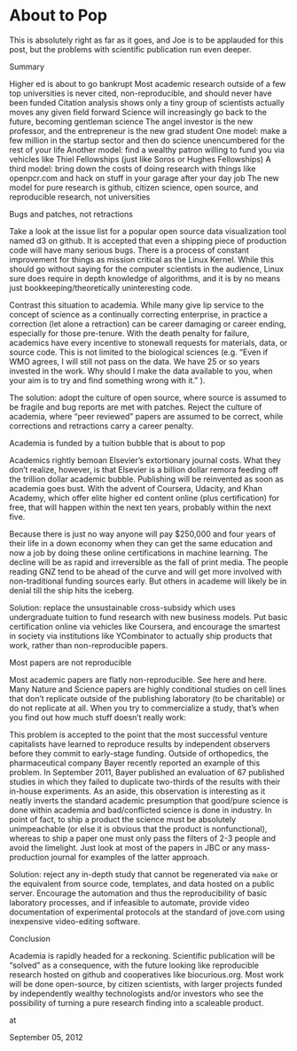 # About to Pop

This is absolutely right as far as it 
goes, and Joe is to be applauded for this post, but the problems with 
scientific publication run even deeper.

Summary

Higher ed is about to go bankrupt
Most academic research outside of a few top universities is never cited, non-reproducible, and should never have been funded
Citation analysis shows only a tiny group of scientists actually moves any given field forward
Science will increasingly go back to the future, becoming gentleman science
The angel investor is the new professor, and the entrepreneur is the new grad student
One model: make a few million in the startup sector and then do science unencumbered for the rest of your life
Another model: find a wealthy patron willing to fund you via vehicles
 like Thiel Fellowships (just like Soros or Hughes Fellowships)
A third model: bring down the costs of doing research with things like 
openpcr.com and hack on stuff in your garage after your day job
The new model for pure research is github, citizen science, open source, and reproducible research, not universities


Bugs and patches, not retractions

Take a look at the issue list for a popular open source data visualization tool named d3
 on github. It is accepted that even a shipping piece of production code
 will have many serious bugs. There is a process of constant improvement
 for things as mission critical as the Linux Kernel.
 While this should go without saying for the computer scientists in the 
audience, Linux sure does require in depth knowledge of algorithms, and it is by no means just bookkeeping/theoretically uninteresting code.

Contrast
 this situation to academia. While many give lip service to the concept 
of science as a continually correcting enterprise, in practice a 
correction (let alone a retraction) can be career damaging or career 
ending, especially for those pre-tenure. With the death penalty for 
failure, academics have every incentive to stonewall requests for 
materials, data, or source code. This is not limited to the biological 
sciences (e.g. “Even
 if WMO agrees, I will still not pass on the data. We have 25 or so 
years invested in the work. Why should I make the data available to you,
 when your aim is to try and find something wrong with it.” ).

The
 solution: adopt the culture of open source, where source is assumed to 
be fragile and bug reports are met with patches. Reject the culture of 
academia, where “peer reviewed” papers are assumed to be correct, while 
corrections and retractions carry a career penalty.

Academia is funded by a tuition bubble that is about to pop

Academics rightly bemoan Elsevier’s extortionary journal costs. What they don’t realize, however, is that Elsevier is a billion dollar remora feeding off the trillion dollar academic bubble. Publishing will be reinvented as soon as academia goes bust. With the advent
 of Coursera, Udacity, and Khan Academy, which offer elite higher ed 
content online (plus certification) for free, that will happen within 
the next ten years, probably within the next five.

Because there 
is just no way anyone will pay $250,000 and four years of their life in a
 down economy when they can get the same education and now a job by 
doing these online certifications in machine learning. The decline will 
be as rapid and irreversible as the fall of print media.
 The people reading GNZ tend to be ahead of the curve and will get more 
involved with non-traditional funding sources early. But others in 
academe will likely be in denial till the ship hits the iceberg.

Solution:
 replace the unsustainable cross-subsidy which uses undergraduate 
tuition to fund research with new business models. Put basic 
certification online via vehicles like Coursera, and encourage the 
smartest in society via institutions like YCombinator to actually ship 
products that work, rather than non-reproducible papers.

Most papers are not reproducible

Most academic papers are flatly non-reproducible. See here and here.
 Many Nature and Science papers are highly conditional studies on cell 
lines that don’t replicate outside of the publishing laboratory (to be 
charitable) or do not replicate at all. When you try to commercialize a 
study, that’s when you find out how much stuff doesn’t really work:

This problem is accepted to the point that the most successful venture 
capitalists have learned to reproduce results by independent observers 
before they commit to early-stage funding.
Outside of orthopedics, 
the pharmaceutical company Bayer recently reported an example of this 
problem. In September 2011, Bayer published an evaluation of 67 
published studies in which they failed to duplicate two-thirds of the 
results with their in-house experiments.
As an aside,
 this observation is interesting as it neatly inverts the standard 
academic presumption that good/pure science is done within academia and 
bad/conflicted science is done in industry. In point of fact, to ship a 
product the science must be absolutely unimpeachable (or else it is 
obvious that the product is nonfunctional), whereas to ship a paper one 
must only pass the filters of 2-3 people and avoid the limelight. Just 
look at most of the papers in JBC or any mass-production journal for 
examples of the latter approach.

Solution: reject any in-depth 
study that cannot be regenerated via `make` or the equivalent from 
source code, templates, and data hosted on a public server. Encourage 
the automation and thus the reproducibility of basic laboratory 
processes, and if infeasible to automate, provide video documentation of
 experimental protocols at the standard of jove.com using inexpensive 
video-editing software.

Conclusion

Academia is rapidly 
headed for a reckoning. Scientific publication will be “solved” as a 
consequence, with the future looking like reproducible research hosted 
on github and cooperatives like biocurious.org. Most work will be done 
open-source, by citizen scientists, with larger projects funded by 
independently wealthy technologists and/or investors who see the 
possibility of turning a pure research finding into a scaleable product.








at

September 05, 2012















